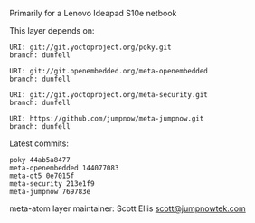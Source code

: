 Primarily for a Lenovo Ideapad S10e netbook

This layer depends on:

    URI: git://git.yoctoproject.org/poky.git
    branch: dunfell

    URI: git://git.openembedded.org/meta-openembedded
    branch: dunfell

    URI: git://git.yoctoproject.org/meta-security.git
    branch: dunfell

    URI: https://github.com/jumpnow/meta-jumpnow.git
    branch: dunfell


Latest commits:

    poky 44ab5a8477
    meta-openembedded 144077083
    meta-qt5 0e7015f
    meta-security 213e1f9
    meta-jumpnow 769783e

meta-atom layer maintainer: Scott Ellis <scott@jumpnowtek.com>

